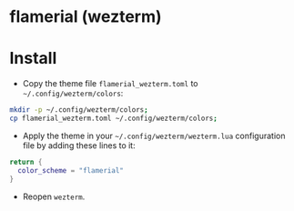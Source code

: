 # flamerial (wezterm)

# Install

- Copy the theme file `flamerial_wezterm.toml` to `~/.config/wezterm/colors`:

```sh
mkdir -p ~/.config/wezterm/colors;
cp flamerial_wezterm.toml ~/.config/wezterm/colors;
```

- Apply the theme in your `~/.config/wezterm/wezterm.lua` configuration file
  by adding these lines to it:

```lua
return {
  color_scheme = "flamerial"
}
```

- Reopen `wezterm`.
